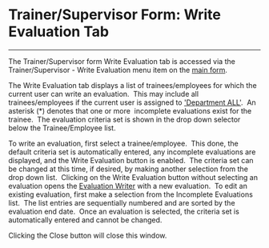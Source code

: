 # Trainer/Supervisor Form: Write Evaluation Tab 
-----

The Trainer/Supervisor form Write Evaluation tab is accessed via the 
Trainer/Supervisor - Write Evaluation menu item on the [main form](<7jjr.md>).

The Write Evaluation tab displays a list of trainees/employees for which the current user 
can write an evaluation.&nbsp; This may include all trainees/employees if the current user is assigned to ['Department ALL'](<7mls.md>).&nbsp; An asterisk (\*) denotes that one or more&nbsp; incomplete evaluations exist for the trainee.&nbsp; The evaluation criteria set is shown in the drop 
down selector below the Trainee/Employee list.

To write an evaluation, first select a trainee/employee.&nbsp; This done, the 
default criteria set is automatically entered, any incomplete evaluations are 
displayed, and the Write Evaluation 
button is enabled.&nbsp; The criteria set can be changed at this time, if 
desired, by making another selection from the drop down list.&nbsp; Clicking on 
the Write Evaluation button without selecting an evaluation opens the [Evaluation Writer](<7dbk.md>) with a 
new evaluation.&nbsp; To edit an existing evaluation, first make a selection 
from the Incomplete Evaluations list.&nbsp; The list entries are sequentially 
numbered and are sorted by the 
evaluation end date.&nbsp; Once an evaluation is selected, the criteria set is 
automatically entered and cannot be changed.

Clicking the Close button will 
close this window.